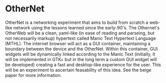 # OtherNet

OtherNet is a networking experiment that aims to build from scratch a web-like network using the lessons learned since the early-90's. The Othernet's OtherWeb will be a clean, yaml-like (in ease of reading and parseing, but not necessarily markup) hypertext called Manic Text Hypertext Language (MTHL). The internet browser will act as a GUI container, maintaining a boundary between the device and the OtherNet. Within this container, GUI widgets will be dynamically linked according to the Manic Text (initially, it will be implemented in GTK+ but in the long term a custom GUI widget will be developed) creating a fast and desktop-like experience for the user. This will be an experiment to ascertain feasability of this idea. See the beige paper for more information.